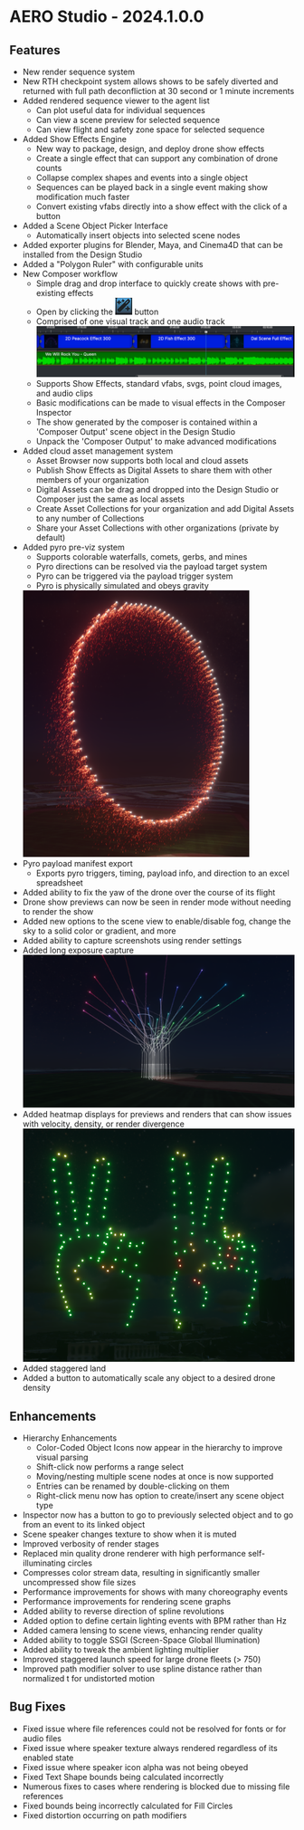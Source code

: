# AERO Studio - 2024.1.0.0

## Features

- New render sequence system
- New RTH checkpoint system allows shows to be safely diverted and returned with full path deconfliction at 30 second or 1 minute increments
- Added rendered sequence viewer to the agent list
  - Can plot useful data for individual sequences
  - Can view a scene preview for selected sequence
  - Can view flight and safety zone space for selected sequence
- Added Show Effects Engine
  - New way to package, design, and deploy drone show effects
  - Create a single effect that can support any combination of drone counts
  - Collapse complex shapes and events into a single object
  - Sequences can be played back in a single event making show modification much faster
  - Convert existing vfabs directly into a show effect with the click of a button
- Added a Scene Object Picker Interface
  - Automatically insert objects into selected scene nodes
- Added exporter plugins for Blender, Maya, and Cinema4D that can be installed from the Design Studio
- Added a "Polygon Ruler" with configurable units
- New Composer workflow
  - Simple drag and drop interface to quickly create shows with pre-existing effects
  - Open by clicking the ![alt text](Composer_Icon.png) button
  - Comprised of one visual track and one audio track ![alt text](Composer_Timeline.png)
  - Supports Show Effects, standard vfabs, svgs, point cloud images, and audio clips
  - Basic modifications can be made to visual effects in the Composer Inspector
  - The show generated by the composer is contained within a 'Composer Output' scene object in the Design Studio
  - Unpack the 'Composer Output' to make advanced modifications
- Added cloud asset management system
  - Asset Browser now supports both local and cloud assets
  - Publish Show Effects as Digital Assets to share them with other members of your organization
  - Digital Assets can be drag and dropped into the Design Studio or Composer just the same as local assets
  - Create Asset Collections for your organization and add Digital Assets to any number of Collections
  - Share your Asset Collections with other organizations (private by default)
- Added pyro pre-viz system
  - Supports colorable waterfalls, comets, gerbs, and mines
  - Pyro directions can be resolved via the payload target system
  - Pyro can be triggered via the payload trigger system
  - Pyro is physically simulated and obeys gravity
  <img src="Waterfall.png" alt="drawing" width="400"/>
- Pyro payload manifest export
  - Exports pyro triggers, timing, payload info, and direction to an excel spreadsheet
- Added ability to fix the yaw of the drone over the course of its flight
- Drone show previews can now be seen in render mode without needing to render the show
- Added new options to the scene view to enable/disable fog, change the sky to a solid color or gradient, and more
- Added ability to capture screenshots using render settings
- Added long exposure capture
  <img src="LongExposure.png" alt="drawing" width="800"/>
- Added heatmap displays for previews and renders that can show issues with velocity, density, or render divergence
  <img src="Heatmap_Example_Density.png" alt="drawing" width="600"/>
- Added staggered land
- Added a button to automatically scale any object to a desired drone density

## Enhancements

- Hierarchy Enhancements
  - Color-Coded Object Icons now appear in the hierarchy to improve visual parsing
  - Shift-click now performs a range select
  - Moving/nesting multiple scene nodes at once is now supported
  - Entries can be renamed by double-clicking on them
  - Right-click menu now has option to create/insert any scene object type
- Inspector now has a button to go to previously selected object and to go from an event to its linked object
- Scene speaker changes texture to show when it is muted
- Improved verbosity of render stages
- Replaced min quality drone renderer with high performance self-illuminating circles
- Compresses color stream data, resulting in significantly smaller uncompressed show file sizes
- Performance improvements for shows with many choreography events
- Performance improvements for rendering scene graphs
- Added ability to reverse direction of spline revolutions
- Added option to define certain lighting events with BPM rather than Hz
- Added camera lensing to scene views, enhancing render quality
- Added ability to toggle SSGI (Screen-Space Global Illumination)
- Added ability to tweak the ambient lighting multiplier
- Improved staggered launch speed for large drone fleets (> 750)
- Improved path modifier solver to use spline distance rather than normalized t for undistorted motion

## Bug Fixes

- Fixed issue where file references could not be resolved for fonts or for audio files
- Fixed issue where speaker texture always rendered regardless of its enabled state
- Fixed issue where speaker icon alpha was not being obeyed
- Fixed Text Shape bounds being calculated incorrectly
- Numerous fixes to cases where rendering is blocked due to missing file references
- Fixed bounds being incorrectly calculated for Fill Circles
- Fixed distortion occurring on path modifiers
